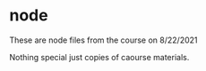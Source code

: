 # node

These are node files from the course on 8/22/2021

Nothing special just copies of caourse materials.

